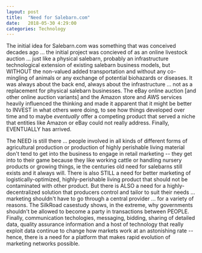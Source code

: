 ```yaml
---
layout: post
title:  "Need for Salebarn.com"
date:   2018-05-30 4:29:00
categories: Technology
---
```


The initial idea for Salebarn.com was something that was conceived decades ago ... the initial project was concieved of as an online livestock auction ... just like a physical salebarn, probably an infrastructure technological extension of existing salebarn business models, but WITHOUT the non-valued added transportation and without any co-mingling of animals or any exchange of potential biohazards or diseases. It was always about the back end, always about the infrastructure ... not as a replacement for physical salebarn businesses. The eBay online auction [and other online auction variants] and the Amazon store and AWS services heavily influenced the thinking and made it apparent that it might be better to INVEST in what others were doing, to see how things developed over time and to maybe *eventually* offer a competing product that served a niche that entities like Amazon or eBay could not really address.  Finally, EVENTUALLY has arrived.

The NEED is still there ... people involved in all kinds of different forms of agricultural production or production of highly perishable living material don't tend to get into the business to engage in retail marketing -- they get into to their game because they like working cattle or handling nursery products or growing things, ie the centuries old need for salebarns still exists and it always will. There is also STILL a need for better marketing of logistically-optimized, highly-perishable living product that should not be contaminated with other product. But there is ALSO a need for a highly-decentralized solution that producers control and tailor to suit their needs ... marketing shouldn't have to go through a central provider ... for a variety of reasons. The SilkRoad casestudy shows, in the extreme, why governments shouldn't be allowed to become a party in transactions between PEOPLE. Finally, communication techologies, messaging, bidding, sharing of detailed data, quality assurance information and a host of technology that really exploit data continue to change how markets work at an astonishing rate -- hence, there is a need for a platform that makes rapid evolution of marketing networks possible.
